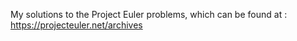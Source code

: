 My solutions to the Project Euler problems, which can be found at : https://projecteuler.net/archives

